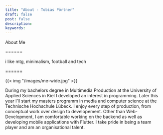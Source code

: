 ```yaml
---
title: "About - Tobias Pörtner"
draft: false
post: false
description: 
keywords:
---
```


About Me

======

i like mtg, minimalism, football and tech

======

{{< img "/images/me-wide.jpg" >}}

During my bachelors degree in Multimedia Production at the University of Applied Sciences in Kiel I developed an interest in programming. Later this year I’ll start my masters programm in media and computer science at the Technische Hochschule Lübeck. I enjoy every step of production, from conceptual work over design to developement. Other than Web-Development, I am comfortable working on the backend as well as developing mobile applications with Flutter. I take pride in being a team player and am an organisational talent.